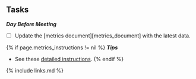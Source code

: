 ## Tasks

***Day Before Meeting***

- [ ] Update the [metrics document][metrics_document] with the latest data.

{% if page.metrics_instructions != nil %}
***Tips***
* See these [detailed instructions]({{page.metrics_instructions}}).
{% endif %}

{% include links.md %}
